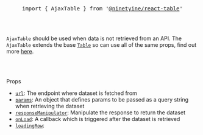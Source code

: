 <div align="center">
  <pre>import { AjaxTable } from '<a href="https://www.npmjs.com/package/react-table" target="_blank">@ninetyine/react-table</a>'</pre>
</div>

<br />
<br />

`AjaxTable` should be used when data is not retrieved from an API. The `AjaxTable` extends the base [`Table`](./table.md) so can use all of the same props, find out more [here](./table.md).

<br />
<br />

Props
  * [`url`](./ajax-table/url.md): The endpoint where dataset is fetched from
  * [`params`](./ajax-table/params.md): An object that defines params to be passed as a query string when retrieving the dataset
  * [`responseManipulator`](./ajax-table/response-manipulator.md): Manipulate the response to return the dataset
  * [`onLoad`](./ajax-table/on-load.md): A callback which is triggered after the dataset is retrieved
  * [`loadingRow`](./ajax-table/loading-row.md):
